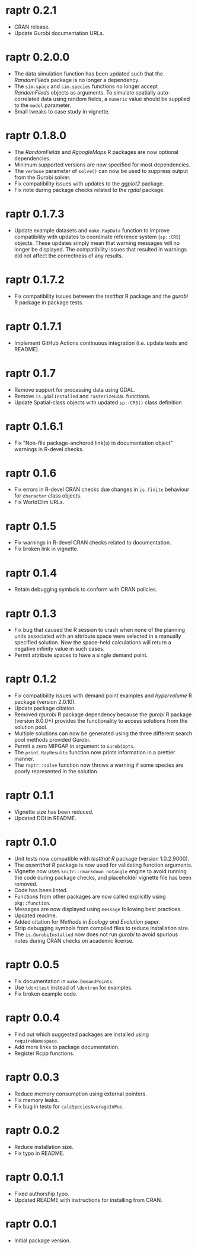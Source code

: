 # raptr 0.2.1

- CRAN release.
- Update Gurobi documentation URLs.

# raptr 0.2.0.0

- The data simulation function has been updated such that the _RandomFileds_
   package is no longer a dependency.
- The `sim.space` and `sim.species` functions no longer accept _RandomFileds_
  objects as arguments. To simulate spatially auto-correlated data using
  random fields, a `numeric` value should be supplied to the `model` parameter.
- Small tweaks to case study in vignette.

# raptr 0.1.8.0

- The _RandomFields_ and _RgoogleMaps_ R packages are now optional
  dependencies.
- Minimum supported versions are now specified for most dependencies.
- The `verbose` parameter of `solve()` can now be used to suppress
  output from the Gurobi solver.
- Fix compatibility issues with updates to the _ggplot2_ package.
- Fix note during package checks related to the _rgdal_ package.

# raptr 0.1.7.3

- Update example datasets and `make.RapData` function to improve compatibility
  with updates to coordinate reference system (`sp::CRS`) objects. These
  updates simply mean that warning messages will no longer be displayed.
  The compatibility issues that resulted in warnings did not affect the
  correctness of any results.

# raptr 0.1.7.2

- Fix compatibility issues between the _testthat_ R package and the _gurobi_ R
  package in package tests.

# raptr 0.1.7.1

- Implement GitHub Actions continuous integration (i.e. update tests
  and README).

# raptr 0.1.7

- Remove support for processing data using GDAL.
- Remove `is.gdalInstalled` and `rasterizeGDAL` functions.
- Update Spatial-class objects with updated `sp::CRS()` class definition

# raptr 0.1.6.1

- Fix "Non-file package-anchored link(s) in documentation object" warnings in
  R-devel checks.

# raptr 0.1.6

- Fix errors in R-devel CRAN checks due changes in `is.finite` behaviour for
  `character` class objects.
- Fix WorldClim URLs.

# raptr 0.1.5

- Fix warnings in R-devel CRAN checks related to documentation.
- Fix broken link in vignette.

# raptr 0.1.4

- Retain debugging symbols to conform with CRAN policies.

# raptr 0.1.3

- Fix bug that caused the R session to crash when none of the planning
  units associated with an attribute space were selected in a manually
  specified solution. Now the space-held calculations will return
  a negative infinity value in such cases.
- Permit attribute spaces to have a single demand point.

# raptr 0.1.2

- Fix compatibility issues with demand point examples and _hypervolume_ R
  package (version 2.0.10).
- Update package citation.
- Removed _rgurobi_ R package dependency because the _gurobi_ R package
  (version 8.0.0+) provides the functionality to access solutions from the
  solution pool.
- Multiple solutions can now be generated using the three different search pool
  methods provided Gurobi.
- Permit a zero MIPGAP in argument to `GurobiOpts`.
- The `print.RapResults` function now prints information in a prettier manner.
- The `raptr::solve` function now throws a warning if some species are poorly
  represented in the solution.

# raptr 0.1.1

- Vignette size has been reduced.
- Updated DOI in README.

# raptr 0.1.0

- Unit tests now compatible with _testthat R_ package (version 1.0.2.9000).
- The _assertthat R_ package is now used for validating function arguments.
- Vignette now uses `knitr::rmarkdown_notangle` engine to avoid running the
  code during package checks, and placeholder vignette file has been removed.
- Code has been linted.
- Functions from other packages are now called explicitly using `pkg::function`.
- Messages are now displayed using `message` following best practices.
- Updated readme.
- Added citation for _Methods in Ecology and Evolution_ paper.
- Strip debugging symbols from compiled files to reduce installation size.
- The `is.GurobiInstalled` now does not run _gurobi_ to avoid spurious notes
  during CRAN checks on academic license.

# raptr 0.0.5

- Fix documentation in `make.DemandPoints`.
- Use `\donttest` instead of `\dontrun` for examples.
- Fix broken example code.

# raptr 0.0.4

- Find out which suggested packages are installed using `requireNamespace`.
- Add more links to package documentation.
- Register Rcpp functions.

# raptr 0.0.3

- Reduce memory consumption using external pointers.
- Fix memory leaks.
- Fix bug in tests for `calcSpeciesAverageInPus`.

# raptr 0.0.2

- Reduce installation size.
- Fix typo in README.

# raptr 0.0.1.1

- Fixed authorship typo.
- Updated README with instructions for installing from CRAN.

# raptr 0.0.1

- Initial package version.
